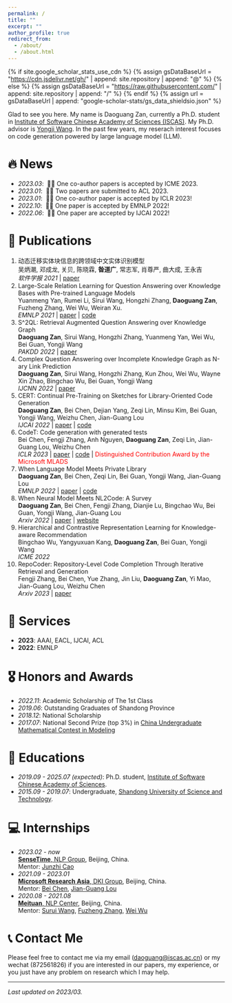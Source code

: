 ```yaml
---
permalink: /
title: ""
excerpt: ""
author_profile: true
redirect_from: 
  - /about/
  - /about.html
---
```


{% if site.google_scholar_stats_use_cdn %}
{% assign gsDataBaseUrl = "https://cdn.jsdelivr.net/gh/" | append: site.repository | append: "@" %}
{% else %}
{% assign gsDataBaseUrl = "https://raw.githubusercontent.com/" | append: site.repository | append: "/" %}
{% endif %}
{% assign url = gsDataBaseUrl | append: "google-scholar-stats/gs_data_shieldsio.json" %}

<span class='anchor' id='about-me'></span>

Glad to see you here. My name is Daoguang Zan, currently a Ph.D. student in [Institute of Software Chinese Academy of Sciences (ISCAS)](http://english.is.cas.cn/). My Ph.D. advisor is [Yongji Wang](https://www.researchgate.net/profile/Yongji-Wang-3). In the past few years, my reserach interest focuses on code generation powered by large language model (LLM).

# 🔥 News
- *2023.03*: &nbsp;🎉🎉 One co-author papers is accepted by ICME 2023.
- *2023.01*: &nbsp;🎉🎉 Two papers are submitted to ACL 2023.
- *2023.01*: &nbsp;🎉🎉 One co-author paper is accepted by ICLR 2023!
- *2022.10*: &nbsp;🎉🎉 One paper is accepted by EMNLP 2022!
- *2022.06*: &nbsp;🎉🎉 One paper are accepted by IJCAI 2022! 


# 📝 Publications 

1. 动态迁移实体块信息的跨领域中文实体识别模型  
 吴炳潮, 邓成龙, 关贝, 陈晓霖,  **昝道广**, 常志军, 肖尊严, 曲大成, 王永吉  
 *软件学报 2021* | [paper](https://www.jos.org.cn/jos/article/pdf/6305)  
1. Large-Scale Relation Learning for Question Answering over Knowledge Bases with Pre-trained Language Models  
 Yuanmeng Yan, Rumei Li, Sirui Wang, Hongzhi Zhang, **Daoguang Zan**, Fuzheng Zhang, Wei Wu, Weiran Xu.  
 *EMNLP 2021* | [paper](https://aclanthology.org/2021.emnlp-main.296.pdf) | [code](https://github.com/yym6472/KBQARelationLearning)  
1. S^2QL: Retrieval Augmented Question Answering over Knowledge Graph  
 **Daoguang Zan**, Sirui Wang, Hongzhi Zhang, Yuanmeng Yan, Wei Wu, Bei Guan, Yongji Wang  
 *PAKDD 2022* | [paper](https://link.springer.com/chapter/10.1007/978-3-031-05981-0_18)  
1. Complex Question Answering over Incomplete Knowledge Graph as N-ary Link Prediction  
 **Daoguang Zan**, Sirui Wang, Hongzhi Zhang, Kun Zhou, Wei Wu, Wayne Xin Zhao, Bingchao Wu, Bei Guan, Yongji Wang  
 *IJCNN 2022* | [paper](https://ieeexplore.ieee.org/abstract/document/9892700)  
1. CERT: Continual Pre-Training on Sketches for Library-Oriented Code Generation  
 **Daoguang Zan**, Bei Chen, Dejian Yang, Zeqi Lin, Minsu Kim, Bei Guan, Yongji Wang, Weizhu Chen, Jian-Guang Lou  
 *IJCAI 2022* | [paper](https://arxiv.org/pdf/2206.06888.pdf) | [code](https://github.com/microsoft/PyCodeGPT/tree/main/cert)  
1. CodeT: Code generation with generated tests  
 Bei Chen, Fengji Zhang, Anh Nguyen, **Daoguang Zan**, Zeqi Lin, Jian-Guang Lou, Weizhu Chen  
 *ICLR 2023* | [paper](https://arxiv.org/pdf/2207.10397.pdf) | [code](https://github.com/microsoft/CodeT) | <font color='red'>Distinguished Contribution Award by the Microsoft MLADS</font>
1. When Language Model Meets Private Library  
 **Daoguang Zan**, Bei Chen, Zeqi Lin, Bei Guan, Yongji Wang, Jian-Guang Lou  
 *EMNLP 2022* | [paper](https://arxiv.org/pdf/2210.17236.pdf) | [code](https://github.com/microsoft/PyCodeGPT/tree/main/apicoder)  
1. When Neural Model Meets NL2Code: A Survey  
 **Daoguang Zan**, Bei Chen, Fengji Zhang, Dianjie Lu, Bingchao Wu, Bei Guan, Yongji Wang, Jian-Guang Lou  
 *Arxiv 2022* | [paper](https://arxiv.org/pdf/2212.09420.pdf) | [website](https://nl2code.github.io)  
1. Hierarchical and Contrastive Representation Learning for Knowledge-aware Recommendation  
 Bingchao Wu, Yangyuxuan Kang, **Daoguang Zan**, Bei Guan, Yongji Wang  
 *ICME 2022*
1. RepoCoder: Repository-Level Code Completion Through Iterative Retrieval and Generation  
 Fengji Zhang, Bei Chen, Yue Zhang, Jin Liu, **Daoguang Zan**, Yi Mao, Jian-Guang Lou, Weizhu Chen  
 *Arxiv 2023* | [paper](https://arxiv.org/pdf/2303.12570.pdf)
 
# 💖 Services
- **2023**: AAAI, EACL, IJCAI, ACL
- **2022**: EMNLP

# 🎖 Honors and Awards
- *2022.11*: Academic Scholarship of The 1st Class
- *2019.06*: Outstanding Graduates of Shandong Province
- *2018.12*: National Scholarship
- *2017.07*: National Second Prize (top 3%) in [China Undergraduate Mathematical Contest in Modeling](http://www.mcm.edu.cn/)

# 📖 Educations
- *2019.09 - 2025.07 (expected)*: Ph.D. student, [Institute of Software Chinese Academy of Sciences](http://english.is.cas.cn/). 
- *2015.09 - 2019.07*: Undergraduate, [Shandong University of Science and Technology](http://www.sdust.edu.cn/). 

# 💻 Internships
- *2023.02 - now*  
 [**SenseTime**, NLP Group](https://www.sensetime.com/en/), Beijing, China.  
 Mentor: [Junzhi Cao](https://scholar.google.com/citations?user=1rSXKxkAAAAJ&hl=zh-CN&oi=ao)  
- *2021.09 - 2023.01*  
 [**Microsoft Research Asia**, DKI Group](https://www.msra.cn/), Beijing, China.  
 Mentor: [Bei Chen](https://scholar.google.com/citations?user=Po65v_MAAAAJ&hl=zh-CN), [Jian-Guang Lou](https://scholar.google.com/citations?user=alDxINIAAAAJ&hl=zh-CN)  
- *2020.08 - 2021.08*  
 [**Meituan**, NLP Center](https://about.meituan.com/en), Beijing, China.  
 Mentor: [Surui Wang](https://scholar.google.com/citations?user=9dxrGHQAAAAJ&hl=zh-CN), [Fuzheng Zhang](https://scholar.google.com/citations?user=8R0hla4AAAAJ&hl=zh-CN&oi=ao), [Wei Wu](https://scholar.google.com/citations?user=YtqXSzMAAAAJ&hl=zh-CN&oi=ao)  
  

# 📞 Contact Me
Please feel free to contact me via my email (daoguang@iscas.ac.cn) or my wechat (872561826) if you are interested in our papers, my experience, or you just have any problem on research which I may help.

---
*Last updated on 2023/03.*


<script type="text/javascript" id="clustrmaps" src="//clustrmaps.com/map_v2.js?d=zmtGZVaoV3OYgT58goKB72wFxHzXG8QiqULjbLjGAro&cl=ffffff&w=a"></script>
